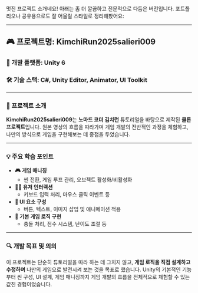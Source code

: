 멋진 프로젝트 소개네요! 아래는 좀 더 깔끔하고 전문적으로 다듬은 버전입니다. 포트폴리오나 공유용으로도 잘 어울릴 스타일로 정리해봤어요:

---

## 🎮 프로젝트명: KimchiRun2025salieri009  
### 🧭 개발 플랫폼: Unity 6  
### 🛠️ 기술 스택: C#, Unity Editor, Animator, UI Toolkit  

---

### 📌 프로젝트 소개  
**KimchiRun2025salieri009**는 **노마드 코더 김치런** 튜토리얼을 바탕으로 제작된 **클론 프로젝트**입니다. 원본 영상의 흐름을 따라가며 게임 개발의 전반적인 과정을 체험하고, 나만의 방식으로 게임을 구현해보는 데 중점을 두었습니다.

---

### 💡 주요 학습 포인트

- **🎮 게임 매니징**  
  - 씬 전환, 게임 루프 관리, 오브젝트 활성화/비활성화  
- **🧑‍💻 유저 인터랙션**  
  - 키보드 입력 처리, 마우스 클릭 이벤트 등  
- **🧩 UI 요소 구성**  
  - 버튼, 텍스트, 이미지 삽입 및 애니메이션 적용  
- **🔁 기본 게임 로직 구현**  
  - 충돌 처리, 점수 시스템, 난이도 조절 등  

---

### 🔍 개발 목표 및 의의  
이 프로젝트는 단순히 튜토리얼을 따라 하는 데 그치지 않고, 
**게임 로직을 직접 설계하고 수정하며** 나만의 게임으로 발전시켜 보는 것을 목표로 했습니다. 
Unity의 기본적인 기능부터 씬 구성, UI 설계, 게임 매니징까지 게임 개발의 흐름을 전체적으로 체험할 수 있는 값진 경험이었습니다.


